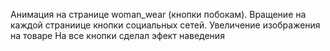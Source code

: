 Анимация на странице woman_wear (кнопки побокам).
Вращение на каждой страниице кнопки социальных сетей.
Увеличение изображения на товаре
На все кнопки сделал эфект наведения
